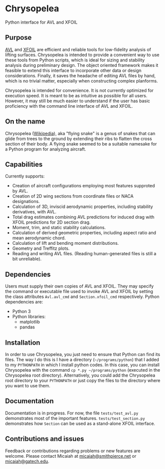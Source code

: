 # Chrysopelea
Python interface for AVL and XFOIL

## Purpose
[AVL](http://web.mit.edu/drela/Public/web/avl/) and [XFOIL](https://web.mit.edu/drela/Public/web/xfoil/) are efficient and reliable tools for low-fidelity
analysis of lifting surfaces. Chrysopelea is intended to provide a convenient way to use these tools from Python scripts, which is ideal for sizing and stability
analysis during preliminary design. The object oriented framework makes it feasible to extend this interface to incorporate other data or design considerations.
Finally, it saves the headache of editing AVL files by hand, which is no trivial matter, especially when constructing complex planforms.

Chrysopelea is intended for convenience. It is not currently optimized for execution speed. It is meant to be as intuitive as possible for all users. However,
it may still be much easier to understand if the user has basic proficiency with the command line interface of AVL and XFOIL.

## On the name
Chrysopelea ([Wikipedia](https://en.wikipedia.org/wiki/Chrysopelea)), aka "flying snake" is a genus of snakes that can glide from trees to the ground by extending
their ribs to flatten the cross section of their body. A flying snake seemed to be a suitable namesake for a Python program for analyzing aircraft.

## Capabilities
Currently supports:
- Creation of aircraft configurations employing most features supproted by AVL.
- Creation of 2D wing sections from coordinate files or NACA designations.
- Calculation of 3D, inviscid aerodynamic properties, including stability derivatives, with AVL.
- Total drag estimates combining AVL predictions for induced drag with XFOIL predictions for 2D section drag.
- Moment, trim, and static stability calculations.
- Calculation of derived geometric properties, including aspect ratio and mean aerodynamic chord.
- Calculation of lift and bending moment distributions.
- Geometry and Treffitz plots.
- Reading and writing AVL files. (Reading human-generated files is still a bit unreliable).

## Dependencies
Users must supply their own copies of AVL and XFOIL. They may specify the command or executable file used to invoke AVL and XFOIL by setting the class
attributes `Avl.avl_cmd` and `Section.xfoil_cmd` respectively. Python dependencies are:
- Python 3
- Python libraries:
  - matplotlib
  - pandas

## Installation
In order to use Chrysopelea, you just need to ensure that Python can find its files.
The way I do this is I have a directory (`~/programs/python`) that I added to my `PYTHONPATH` in which I install python codes.
In this case, you can install Chrysopelea with the command `cp *.py ~/programs/python` (executed in the Chrysopelea root directory).
Alternatively, you could add the Chrysopelea root directory to your `PYTHONPATH` or just copy the files to the directory where you want to use them.

## Documentation
Documentation is in progress. For now, the file `tests/test_avl.py` demonstrates most of the important features. `tests/test_section.py` demonstrates how
`Section` can be used as a stand-alone XFOIL interface.

## Contributions and issues
Feedback or contributions regarding problems or new features are welcome. Please contact Micaiah at micaiah@smithpierce.net or micaiah@gatech.edu.

